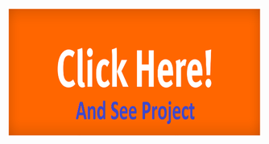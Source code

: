 <a href="https://www.aslambd.com/" target="_blank">
   <img src="storage/images/click_me.png" width="auto" height="260">
</a>